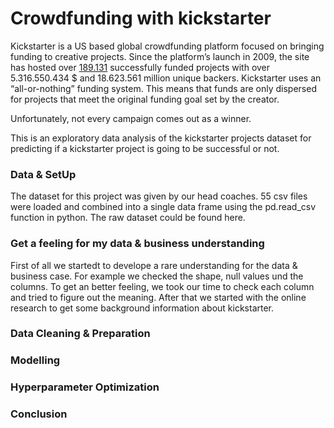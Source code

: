 # Crowdfunding with kickstarter

Kickstarter is a US based global crowdfunding platform focused on bringing funding to creative projects. 
Since the platform’s launch in 2009, the site has hosted over [189.131](https://www.kickstarter.com/help/stats?lang=de) successfully funded projects with over 5.316.550.434 $ and 18.623.561 million unique backers. 
Kickstarter uses an “all-or-nothing” funding system. This means that funds are only dispersed for projects that meet the original funding goal set by the creator.

Unfortunately, not every campaign comes out as a winner. 

This is an exploratory data analysis of the kickstarter projects dataset for predicting if a kickstarter project is going to be successful or not.

### Data & SetUp
The dataset for this project was given by our head coaches. 
55 csv files were loaded and combined into a single data frame using the pd.read_csv function in python. 
The raw dataset could be found here. 

### Get a feeling for my data & business understanding
First of all we startedt to develope a rare understanding for the data & business case. 
For example we checked the shape, null values und the columns. 
To get an better feeling, we took our time to check each column and tried to figure out the meaning. 
After that we started with the online research to get some background information about kickstarter. 

### Data Cleaning & Preparation 

### Modelling 

### Hyperparameter Optimization

### Conclusion
